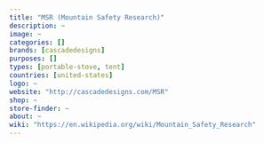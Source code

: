 ```yaml
---
title: "MSR (Mountain Safety Research)"
description: ~
image: ~
categories: []
brands: [cascadedesigns]
purposes: []
types: [portable-stove, tent]
countries: [united-states]
logo: ~
website: "http://cascadedesigns.com/MSR"
shop: ~
store-finder: ~
about: ~
wiki: "https://en.wikipedia.org/wiki/Mountain_Safety_Research"
---
```

